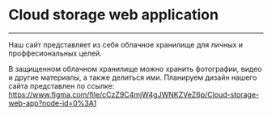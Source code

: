 # Cloud storage web application
---
Наш сайт представляет из себя облачное хранилище для личных и проффесиональных целей. 

В защищенном облачном хранилище можно хранить фотографии, видео и другие материалы, а также делиться ими. 
Планируем дизайн нашего сайта представлен по ссылке:
https://www.figma.com/file/cCzZ9C4mjW4gJWNKZVeZ6p/Cloud-storage-web-app?node-id=0%3A1
